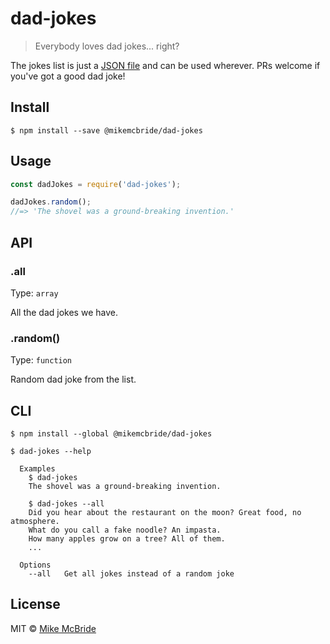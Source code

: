 # dad-jokes

> Everybody loves dad jokes... right?

The jokes list is just a [JSON file](jokes.json) and can be used wherever. PRs welcome if you've got a good dad joke!

## Install

```
$ npm install --save @mikemcbride/dad-jokes
```


## Usage

```js
const dadJokes = require('dad-jokes');

dadJokes.random();
//=> 'The shovel was a ground-breaking invention.'
```


## API

### .all

Type: `array`

All the dad jokes we have.

### .random()

Type: `function`

Random dad joke from the list.


## CLI

```
$ npm install --global @mikemcbride/dad-jokes
```

```
$ dad-jokes --help

  Examples
    $ dad-jokes
    The shovel was a ground-breaking invention.

    $ dad-jokes --all
    Did you hear about the restaurant on the moon? Great food, no atmosphere.
    What do you call a fake noodle? An impasta.
    How many apples grow on a tree? All of them.
    ...

  Options
    --all   Get all jokes instead of a random joke
```

## License

MIT © [Mike McBride](https://mikes.website)
